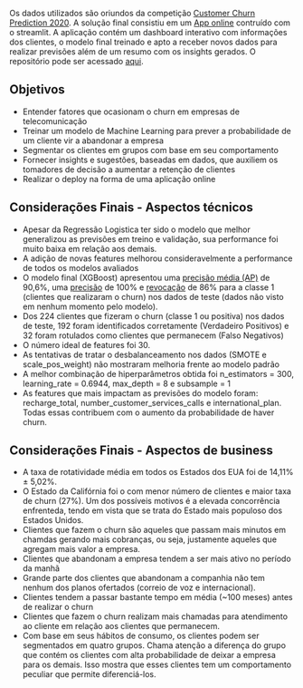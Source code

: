 
Os dados utilizados são oriundos da competição [Customer Churn Prediction 2020](https://www.kaggle.com/competitions/customer-churn-prediction-2020/data). 
A solução final consistiu em um [App online](https://share.streamlit.io/vinitg96/app_analise_churn_telco/main/Churn_app.py) contruído com o streamlit. A aplicação contém um dashboard interativo com informações dos clientes, o modelo final treinado e apto a receber novos dados para realizar previsões além de um resumo com os insights gerados. O repositório pode ser acessado [aqui](https://github.com/vinitg96/App_Analise_Churn_Telco).


## Objetivos 

- Entender fatores que ocasionam o churn em empresas de telecomunicação
- Treinar um modelo de Machine Learning para prever a probabilidade de um cliente vir a abandonar a empresa
- Segmentar os clientes em grupos com base em seu comportamento
- Fornecer insights e sugestões, baseadas em dados, que auxiliem os tomadores de decisão a aumentar a retenção de clientes
- Realizar o deploy na forma de uma aplicação online


## Considerações Finais - Aspectos técnicos
- Apesar da Regressão Logistica ter sido o modelo que melhor generalizou as previsões em treino e validação, sua performance foi muito baixa em relação aos demais.
- A adição de novas features melhorou consideravelmente a performance de todos os modelos avaliados
- O modelo final (XGBoost) apresentou uma [precisão média (AP)](https://scikit-learn.org/stable/modules/generated/sklearn.metrics.average_precision_score.html) de 90,6%, uma [precisão](https://scikit-learn.org/stable/modules/generated/sklearn.metrics.precision_score.html?highlight=precision#sklearn.metrics.precision_score) de 100% e [revocação](https://scikit-learn.org/stable/modules/generated/sklearn.metrics.recall_score.html?highlight=recall#sklearn.metrics.recall_score) de 86% para a classe 1 (clientes que realizaram o churn) nos dados de teste (dados não visto em nenhum momento pelo modelo).
- Dos 224 clientes que fizeram o churn (classe 1 ou positiva) nos dados de teste, 192 foram identificados corretamente (Verdadeiro Positivos) e 32 foram rotulados como clientes que permanecem (Falso Negativos)
- O número ideal de features foi 30.
- As tentativas de tratar o desbalanceamento nos dados (SMOTE e scale_pos_weight) não mostraram melhoria frente ao modelo padrão
- A melhor combinação de hiperparâmetros obtida foi n_estimators = 300, learning_rate = 0.6944, max_depth = 8 e subsample = 1
- As features que mais impactam as previsões do modelo foram: recharge_total, number_customer_services_calls e international_plan. Todas essas contribuem com o aumento da probabilidade de haver churn. 

## Considerações Finais - Aspectos de business
- A taxa de rotatividade média em todos os Estados dos EUA foi de 14,11% ± 5,02%.
- O Estado da Califórnia foi o com menor número de clientes e maior taxa de churn (27%). Um dos possíveis motivos é a elevada concorrência enfrenteda, tendo em vista que se trata do Estado mais populoso dos Estados Unidos.
-  Clientes que fazem o churn são aqueles que passam mais minutos em chamdas gerando mais cobranças, ou seja, justamente aqueles que agregam mais valor a empresa.
-  Clientes que abandonam a empresa tendem a ser mais ativo no período da manhã
-  Grande parte dos clientes que abandonam a companhia não tem nenhum dos planos ofertados (correio de voz e internacional).
-  Clientes tendem a passar bastante tempo em média (~100 meses) antes de realizar o churn
-  Clientes que fazem o churn realizam mais chamadas para atendimento ao cliente em relação aos clientes que permanecem.
-  Com base em seus hábitos de consumo, os clientes podem ser segmentados em quatro grupos. Chama atenção a diferença do grupo que contém os clientes com alta probabilidade de deixar a empresa para os demais. Isso mostra que esses clientes tem um comportamento peculiar que permite diferenciá-los.

